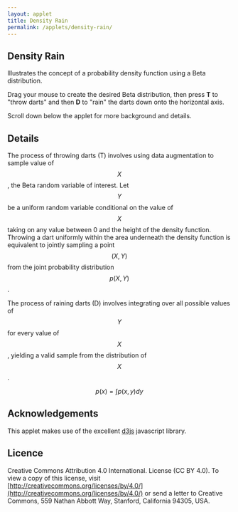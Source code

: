 ```yaml
---
layout: applet
title: Density Rain
permalink: /applets/density-rain/
---
```


## Density Rain

Illustrates the concept of a probability density function using a Beta distribution.

Drag your mouse to create the desired Beta distribution, then 
press **T** to "throw darts" and then **D** to "rain" the darts down 
onto the horizontal axis.

Scroll down below the applet for more background and details.

<div id="arbitrary"></div>
<script type="text/javascript">
    // written by Paul O. Lewis 30-Aug-2019
    // See https://developer.mozilla.org/en-US/docs/Web/SVG/Element
    // See https://developer.mozilla.org/en-US/docs/Web/SVG/Attribute
    var lot = new Random(1234);

    // width and height of svg
    var w = 1000;
    var h = 600;
    var padding = 80;
    
    var dart_length = 10;   // in pixels
    var time_delay = 500;   // in milliseconds
    //var brick_red = "#B82E2E";
    var burnt_orange = "#8E281E";
    var density_color = "navy";
    var dart_fill_color = "orange";
    var dart_stroke_color = burnt_orange;

    // beta prior
    var prior_a  = 2.0;
    var prior_b  = 2.0;
    var phi = prior_a + prior_b;
    var beta_mean  = prior_a/phi;
    var beta_var = prior_a*prior_b/(phi*phi*(phi + 1));

    // plotting-related
    var nsegments = 100;
    var ymax = 5.0;
    var epsilon = 0.1;
    var dartradius = 4;
    var ndarts = 1000;
    var linedata = [];
    var dartdata = [];

    // axes labels
    var axis_label_height = 12;
    var axis_label_height_pixels = axis_label_height + "px";

    // param labels
    var param_text_height = 18;
    var param_text_height_pixels = param_text_height + "px";

    // hint text
    var hint_text_height = 12;
    var hint_text_height_pixels = hint_text_height + "px";

    // Select DIV element already created (see above) to hold SVG
    var plot_div = d3.select("div#arbitrary");

    // Create SVG element
    var svg = plot_div.append("svg")
        .attr("width", w)
        .attr("height", h);

    // Create background rectangle used to capture drag events
    var bounding_rect = svg.append("rect")
        .attr("x", 0)
        .attr("y", 0)
        .attr("width", w)
        .attr("height", h)
        .attr("fill", "white");

    // Create scale for X axis
    var xscale = d3.scaleLinear()
        .domain([0, 1])   // recalculated in refreshPlot()
        .range([padding, w - padding]);

    // Create scale for Y axis
    var yscale = d3.scaleLinear()
        .domain([0, ymax])
        .range([h - padding, padding]);

    // Create scale for drawing line segments
    var line_scale = d3.scaleBand()
        .domain(d3.range(nsegments+1))
        .range(xscale.domain());

    // Function that recalculates prior_a and prior_b from beta_mean and beta_var
    function recalcShapesFromMeanAndVariance() {
        phi = [beta_mean*(1.0 - beta_mean)/beta_var] - 1.0;
        prior_a = phi*beta_mean;
        prior_b = phi*(1.0 - beta_mean);
        var shove = 0.0;
        if (prior_a <= 0 && prior_b <= 0) {
            console.log("!!! prior_a = " + prior_a + ", prior_b = " + prior_b);
            shove = 0.002;
            if (prior_a < prior_b)
                shove -= prior_a;
            else
                shove -= prior_b;
        }
        else if (prior_a <= 0) {
            console.log("!!! prior_a = " + prior_a);
            shove = 0.002 - prior_a;
        }
        else if (prior_b <= 0) {
            console.log("!!! prior_b = " + prior_b);
            shove = 0.002 - prior_b;
            console.log("!!! prior_b = " + prior_b + " (beta_mean = " + beta_mean + ", beta_var = " + beta_var + ")");
        }
        prior_a += shove;
        prior_b += shove;
        phi = prior_a + prior_b;
        beta_mean = prior_a/phi;
        beta_var = prior_a*prior_b/(phi*phi*(phi + 1));
        recalcDist();
    }

    // Function that recalculates the line segments making up the transition probability curve
    function recalcLineData() {
        linedata = [];
        for (var i = 1; i < nsegments; i++) {
            var theta = line_scale(i);
            var log_density = -1000000.;
            log_density = (prior_a - 1.0)*Math.log(theta)
                + (prior_b - 1.0)*Math.log(1.0 - theta);
            //console.log("i = " + i + ", x = " + theta + ", log y = " + log_density);
            if (prior_a > 0 && prior_b > 0) 
                log_density += log_gamma(prior_a + prior_b);
            if (prior_a > 0) 
                log_density -= log_gamma(prior_a);
            if (prior_b > 0) 
                log_density -= log_gamma(prior_b);
            linedata.push({'x':theta, 'y':Math.exp(log_density)});
            //console.log("--> a = " + prior_a + ", b = " + prior_b + ", log y = " + log_density);
        }
    }
    recalcLineData();

    // Create path representing density curve
    var lineFunc = d3.line()
        .x(function(d) {return xscale(d.x);})
        .y(function(d) {return yscale(d.y);});

    var density = svg.append("path")
            .attr("id", "density")
            .attr("d", lineFunc(linedata))
            .attr("fill", "none")
            .attr("stroke", density_color)
            .attr("stroke-width", 2)
            .style("pointer-events", "none");   // don't want line intercepting drag events

    // Create x axis
    var xaxis = d3.axisBottom(xscale)
        .ticks(5)
        .tickFormat(d3.format(".2f"));

    // Add x axis to svg
    svg.append("g")
        .attr("id", "xaxis")
        .attr("class", "axis")
        .attr("transform", "translate(0," + (h - padding) + ")")
        .call(xaxis);

    // Style the x-axis
    svg.selectAll('.axis line, .axis path')
        .style('stroke', 'black')
        .style('fill', 'none')
        .style('stroke-width', '1px')
        .style('shape-rendering', 'crispEdges');
    svg.selectAll('g#xaxis g.tick text')
        .style('font-family', 'Helvetica')
        .style('font-size', axis_label_height_pixels);

    // Create y axis
    var yaxis = d3.axisLeft(yscale)
        .ticks(4)
        .tickFormat(d3.format(".2f"));

    // Add y axis to svg
    svg.append("g")
        .attr("id", "yaxis")
        .attr("class", "axis")
        .attr("transform", "translate(" + padding + ",0)")
        .call(yaxis);

    // Style the y-axis
    svg.selectAll('.axis line, .axis path')
        .style('stroke', 'black')
        .style('fill', 'none')
        .style('stroke-width', '1px')
        .style('shape-rendering', 'crispEdges');
    svg.selectAll('g#xaxis g.tick text')
        .style('font-family', 'Helvetica')
        .style('font-size', axis_label_height_pixels);

    // Create hint text showing how to throw/drop darts
    var left_hint_text = svg.append("text")
        .attr("id", "lefthint")
        .attr("x", 0)
        .attr("y", 0)
        .attr("font-family", "Verdana")
        .attr("font-size", hint_text_height_pixels)
        .text("Press T key to throw darts");
    CenterTextAroundPoint(left_hint_text, xscale(.2), h - padding/2)

    // Create text showing name of distribution
    var distr_text = svg.append("text")
        .attr("id", "distr")
        .attr("x", 0)
        .attr("y", 0)
        .attr("font-family", "Verdana")
        .attr("font-size", param_text_height_pixels)
        .text("Beta(" + d3.format(".1f")(prior_a) + ", " + d3.format(".1f")(prior_b) + ")");
    CenterTextAroundPoint(distr_text, xscale(.5), h - padding/2)

    // Create text showing mean and variance
    var meanvar_text = svg.append("text")
        .attr("id", "meanvar")
        .attr("x", 0)
        .attr("y", 0)
        .attr("font-family", "Verdana")
        .attr("font-size", axis_label_height_pixels)
        .text("mean = " + d3.format(".5f")(beta_mean) + ", std. dev. = " + d3.format(".5f")(Math.sqrt(beta_var)));
    CenterTextAroundPoint(meanvar_text, xscale(.5), h - padding/4)

    // Create hint text showing how to modify distribution
    var right_hint_text_upper = svg.append("text")
        .attr("id", "righthint")
        .attr("x", 0)
        .attr("y", 0)
        .attr("font-family", "Verdana")
        .attr("font-size", hint_text_height_pixels)
        .text("Try dragging mouse or");
    var right_hint_text_lower = svg.append("text")
        .attr("id", "righthint")
        .attr("x", 0)
        .attr("y", 0)
        .attr("font-family", "Verdana")
        .attr("font-size", hint_text_height_pixels)
        .text("using arrow keys");
    CenterTextAroundPoint(right_hint_text_upper, xscale(.8), h - 0.6*padding)
    CenterTextAroundPoint(right_hint_text_lower, xscale(.8), h - 0.4*padding)

    // Create scales for choosing scaling factors for variance based on drag extent
    // The sigma_pos_scale is used if user drags downward
    // The sigma_pos_scale is used if user drags upward
    var variance_pos_scale = d3.scaleLinear()
        .domain([0,h])
        .range([0.0, 30.0]);
    var variance_neg_scale = d3.scaleLinear()
        .domain([0,-h])
        .range([0.0, -5.0]);
        
    function recalcDist() {
        // remove all circles and lines representing darts
        d3.selectAll("line.dart").remove();
        d3.selectAll("circle.dart").remove();

        recalcLineData();
        density.attr("d", lineFunc(linedata));
        distr_text.text("Beta(" + d3.format(".1f")(prior_a) + ", " + d3.format(".1f")(prior_b) + ")");
        meanvar_text.text("mean = " + d3.format(".5f")(beta_mean) + ", std. dev. = " + d3.format(".5f")(Math.sqrt(beta_var)));
    }
        
    function symmetricDist(a) {
        beta_mean = 0.5;
        beta_var = 1.0/(8*a + 4);
        if (beta_var > 0.249)
            beta_var = 0.249;
        recalcShapesFromMeanAndVariance();
    }
        
    function throwDarts() {
        console.log("throwing darts...");
        
        // remove all circles and lines representing darts
        d3.selectAll("line.dart").remove();
        d3.selectAll("circle.dart").remove();
        
        // change left hint text
        left_hint_text.text("Press D key to drop darts");
        
        // generate new dartdata
        dartdata = [];
        for (let i = 0; i < ndarts; i++) {
            // cx based on a Beta(prior_a, prior_b) random deviate
            let a = lot.gamma(prior_a ,1.0)
            let b = lot.gamma(prior_b ,1.0)
            let theta = a/(a + b);
            let cx = xscale(theta);
            
            // cy based on density of this point
            let log_density = -1000000.;
            log_density = (prior_a - 1.0)*Math.log(theta)
                + (prior_b - 1.0)*Math.log(1.0 - theta)
                + log_gamma(prior_a + prior_b)
                - log_gamma(prior_a)
                - log_gamma(prior_b);
            let cy = yscale(Math.exp(log_density)*Math.random());
            
            dartdata.push({"cx":cx, "cy":cy});
        }
        svg.selectAll("circle.dart")
            .data(dartdata)
            .enter()
            .append("circle")
            .attr("class", "dart")
            .attr("cx", function(d) {return d.cx;})
            .attr("cy", function(d) {return d.cy;})
            .attr("r", dartradius)
            .attr("fill", dart_fill_color)
            .attr("stroke", dart_stroke_color)
            .attr("stroke-width", 1); 
    }

    function dropDarts() {
        console.log("dropping darts...");
        left_hint_text.text("Press T key to throw darts");
        d3.selectAll("circle.dart").remove();
        svg.selectAll("line.dart")
            .data(dartdata)
            .enter()
            .append("line")
            .attr("class", "dart")
            .attr("x1", function(d) {return d.cx;})
            .attr("y1", function(d) {return d.cy;})
            .attr("x2", function(d) {return d.cx;})
            .attr("y2", function(d) {return d.cy - dart_length;})
            .attr("stroke", dart_stroke_color)
            .attr("stroke-width", 1)
            .transition()
            .duration(time_delay)
            .attr("y1", yscale(0.0))
            .attr("y2", yscale(0.0) - dart_length);
    }
    
    // Listen and react to keystrokes
    function keyDown() {
        console.log("key was pressed: " + d3.event.keyCode);
        if (d3.event.keyCode == 84) {
            // 84 is the "t" key
            throwDarts();
        }
        else if (d3.event.keyCode == 68) {
            // 68 is the "d" key
            dropDarts();
        }
        else if (d3.event.keyCode == 38) {
            // 38 is the "uparrow" key
            let shape = (prior_a + prior_b)/2.0;
            console.log("shape (before uparrow) = " + shape);
            if (shape <= 1.0) {
                // snap shape to nearest tenth
                shape = shape + 0.1;
                shape = Math.round(10*shape)/10;
            }
            else {
                // snap shape to nearest whole number
                shape = shape + 1.0;
                shape = Math.round(shape);
            }
            console.log("shape (after uparrow) = " + shape);
            symmetricDist(shape);
        }
        else if (d3.event.keyCode == 40) {
            // 40 is the "downarrow" key
            let shape = (prior_a + prior_b)/2.0;
            console.log("shape (before downarrow) = " + shape);
            if (shape <= 1.0) {
                // snap shape to nearest tenth
                shape = shape - 0.1;
                shape = Math.round(10*shape)/10;
            }
            else {
                // snap shape to nearest whole number
                shape = shape - 1.0;
                shape = Math.round(shape);
            }
            if (shape <= 0.0)
                shape = 0.0
            console.log("shape (after downarrow) = " + shape);
            symmetricDist(shape);
        }
        else if (d3.event.keyCode == 37) {
            // 37 is the "leftarrow" key
            phi = prior_a + prior_b;
            beta_mean = prior_a/phi;
            beta_var = prior_a*prior_b/(phi*phi*(phi + 1));
            console.log("mean (before leftarrow) = " + beta_mean);
            beta_mean = beta_mean - 0.1;
            recalcShapesFromMeanAndVariance();
            console.log("mean (after leftarrow) = " + beta_mean);
        }
        else if (d3.event.keyCode == 39) {
            // 39 is the "rightarrow" key
            phi = prior_a + prior_b;
            beta_mean = prior_a/phi;
            beta_var = prior_a*prior_b/(phi*phi*(phi + 1));
            console.log("mean (before leftarrow) = " + beta_mean);
            beta_mean = beta_mean + 0.1;
            recalcShapesFromMeanAndVariance();
            console.log("mean (after leftarrow) = " + beta_mean);
        }
    }
    d3.select("body")
        .on("keydown", keyDown);

    // Create drag behavior
    var x_at_drag_start = null;
    var y_at_drag_start = null;
    var mean_at_drag_start = null;
    var variance_at_drag_start = null;
    var drag = d3.drag()
        .on("start", function(d) {
            x_at_drag_start = d3.event.x;
            y_at_drag_start = d3.event.y;
            mean_at_drag_start = beta_mean;
            variance_at_drag_start = beta_var;
            d3.event.sourceEvent.stopPropagation();
            d3.select(this).classed("dragging", true);

            // remove all circles and lines representing darts
            d3.selectAll("line.dart").remove();
            d3.selectAll("circle.dart").remove();
        })
        .on("drag", function(d) {
            // Move mean by the amount corresponding to the x-component of the drag
            beta_mean = xscale.invert(xscale(beta_mean) + d3.event.dx);
            if (beta_mean <= epsilon)
                beta_mean = epsilon;
            else if (beta_mean >= 1.0 - epsilon)
                beta_mean = 1.0 - epsilon;

            //phi = 2*yscale.invert(yscale(phi/2) + d3.event.dy);
            //prior_a = phi*beta_mean;
            //prior_b = phi - prior_a;
            //beta_var = prior_a*prior_b/(phi*phi*(phi + 1));
            
            // polynomial regression for symmetrical beta
            // y ranges from 0 to 600-2*80=440
            // lm(formula = a ~ poly(y, 2, raw = TRUE))
            // y = 600 - 80 - ycoord
            // y: 0  88 176 264 362 440
            // a: 0   1   3   7  13  20
            var y = h - padding - d3.event.y;
            if (y < 1) {
                y = 1;
            }
            else {
                var a = y*y/9309;   
                beta_var = 1.0/(8*a + 4);
            }
            if (beta_var > 0.249)
                beta_var = 0.249;
            console.log("y = " + y + " (dy = " + d3.event.dy + ", beta_var = " + beta_var + ")");
            
            // Adjust sigma based on extent of drag in vertical direction
            //var dy = d3.event.y - y_at_drag_start;
            // if (dy < 0) {
            //     beta_var = variance_at_drag_start*Math.exp(variance_neg_scale(dy));
            // } else {
            //     beta_var = variance_at_drag_start*Math.exp(variance_pos_scale(dy));
            // }
            // if (beta_var <= epsilon)
            //     beta_var = epsilon;

            // Recalculate linedata
            recalcShapesFromMeanAndVariance();
            //recalcLineData();
            //density.attr("d", lineFunc(linedata));

            //left_hint_text.text("Press T key to throw darts");
            //distr_text.text("Beta(" + d3.format(".1f")(prior_a) + ", " + d3.format(".1f")(prior_b) + ")");
            //meanvar_text.text("mean = " + d3.format(".5f")(beta_mean) + ", std. dev. = " + d3.format(".5f")(Math.sqrt(beta_var)));
        })
        .on("end", function(d) {
            d3.select(this).classed("dragging", false);

            // Recalculate linedata
            recalcShapesFromMeanAndVariance();
            // recalcLineData();
            // density.transition()
            //     .duration(500)
            //     .attr("d", lineFunc(linedata));
            // 
            // left_hint_text.text("Press T key to throw darts");
            // distr_text.text("Beta(" + d3.format(".1f")(prior_a) + ", " + d3.format(".1f")(prior_b) + ")");
        });

    bounding_rect.call(drag);

</script>

## Details

The process of throwing darts (T) involves using data augmentation to sample value of $$X$$, 
the Beta random variable of interest. Let $$Y$$ be a uniform random variable conditional 
on the value of $$X$$ taking on any value between 0 and the height of the density function. 
Throwing a dart uniformly within the area underneath the density function is equivalent to 
jointly sampling a point $$(X,Y)$$ from the joint probability distribution $$p(X,Y)$$. 

The process of raining darts (D) involves integrating over all possible values of $$Y$$ 
for every value of $$X$$, yielding a valid sample from the distribution of $$X$$. 

$$p(x) = \int p(x,y) dy $$

## Acknowledgements

This applet makes use of the excellent [d3js](https://d3js.org/) javascript library.

## Licence

Creative Commons Attribution 4.0 International.
License (CC BY 4.0). To view a copy of this license, visit
[http://creativecommons.org/licenses/by/4.0/](http://creativecommons.org/licenses/by/4.0/) or send a letter to Creative Commons, 559
Nathan Abbott Way, Stanford, California 94305, USA.
